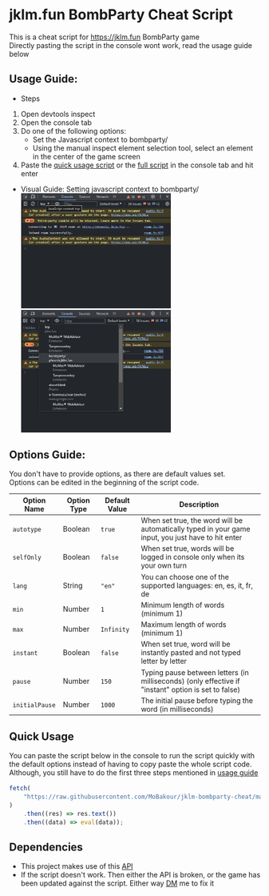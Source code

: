 # jklm.fun BombParty Cheat Script

This is a cheat script for https://jklm.fun BombParty game<br />Directly pasting the script in the console wont work, read the usage guide below

## Usage Guide:

-   Steps

1. Open devtools inspect
2. Open the console tab
3. Do one of the following options:
    - Set the Javascript context to bombparty/
    - Using the manual inspect element selection tool, select an element in the center of the game screen
4. Paste the [quick usage script](#quick-usage) or the [full script](index.js) in the console tab and hit enter

-   Visual Guide: Setting javascript context to bombparty/<br />
    <img src="./docs/screenshot-1.png" width="300" /> <img src="./docs/screenshot-2.png" width="300" />

## Options Guide:

You don't have to provide options, as there are default values set.<br />Options can be edited in the beginning of the script code.

| Option Name    | Option Type | Default Value | Description                                                                                         |
| -------------- | ----------- | ------------- | --------------------------------------------------------------------------------------------------- |
| `autotype`     | Boolean     | `true`        | When set true, the word will be automatically typed in your game input, you just have to hit enter  |
| `selfOnly`     | Boolean     | `false`       | When set true, words will be logged in console only when its your own turn                          |
| `lang`         | String      | `"en"`        | You can choose one of the supported languages: en, es, it, fr, de                                   |
| `min`          | Number      | `1`           | Minimum length of words (minimum 1)                                                                 |
| `max`          | Number      | `Infinity`    | Maximum length of words (minimum 1)                                                                 |
| `instant`      | Boolean     | `false`       | When set true, word will be instantly pasted and not typed letter by letter                         |
| `pause`        | Number      | `150`         | Typing pause between letters (in milliseconds) (only effective if "instant" option is set to false) |
| `initialPause` | Number      | `1000`        | The initial pause before typing the word (in milliseconds)                                          |

## Quick Usage

You can paste the script below in the console to run the script quickly with the default options instead of having to copy paste the whole script code. Although, you still have to do the first three steps mentioned in [usage guide](#usage-guide)

```js
fetch(
    "https://raw.githubusercontent.com/MoBakour/jklm-bombparty-cheat/main/index.js"
)
    .then((res) => res.text())
    .then((data) => eval(data));
```

## Dependencies

-   This project makes use of this [API](https://random-word-api.herokuapp.com/)
-   If the script doesn't work. Then either the API is broken, or the game has been updated against the script. Either way [DM](https://discord.com/users/465453058667839499/) me to fix it
